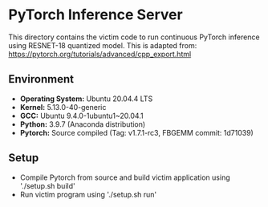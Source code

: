 # PyTorch Inference Server

This directory contains the victim code to run continuous PyTorch inference using RESNET-18 quantized model. This is adapted from: https://pytorch.org/tutorials/advanced/cpp_export.html

## Environment
- **Operating System:** Ubuntu 20.04.4 LTS
- **Kernel:** 5.13.0-40-generic
- **GCC:** Ubuntu 9.4.0-1ubuntu1~20.04.1
- **Python:** 3.9.7 (Anaconda distribution)
- **Pytorch:** Source compiled (Tag: v1.7.1-rc3, FBGEMM commit: 1d71039)

## Setup
- Compile Pytorch from source and build victim application using './setup.sh build'
- Run victim program using './setup.sh run'